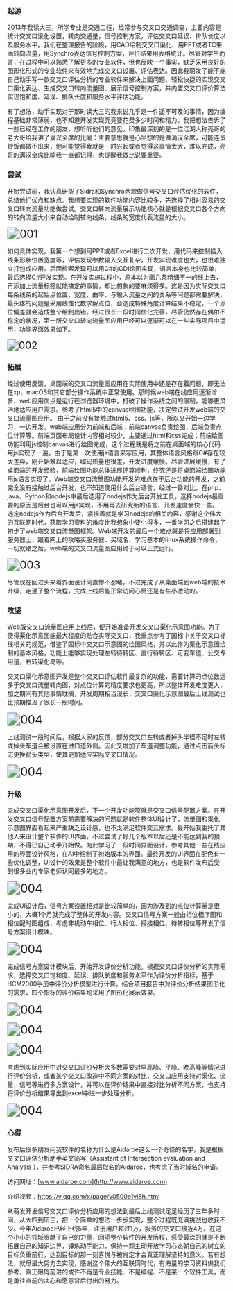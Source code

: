 ### 起源

2013年我读大三，所学专业是交通工程，经常参与交叉口交通调查，主要内容是统计交叉口渠化设置，转向交通量，信号控制方案，评估交叉口延误、排队长度以及服务水平。我们在整理报告的阶段，用CAD绘制交叉口渠化、用PPT或者TC来画转向流量，用Synchro表达信号控制方案，评价结果用表格统计。尽管对学生而言，在过程中可以熟悉了解更多的专业软件，但也反映一个事实，缺乏采用良好的图形化形式的专业软件来有效地完成交叉口设置、评估表达。因此我萌发了能不能自己动手写一款交叉口评估分析的专业软件来解决上面问题，轻松快捷的实现交叉口渠化表达、生成交叉口转向流量图、展示信号控制方案，并内置交叉口评价算法实现饱和度、延误、排队长度和服务水平评估功能。

有了想法，动手实现对于那时读大三的我来说几乎是一件遥不可及的事情，因为编程基础非常薄弱，也不知道开发实现究竟要花费多少时间和精力。我把想法告诉了一些已经在工作的朋友，想听听他们的意见。印象最深刻的是一位江湖人称亮哥的老大哥给我讲了满汉全席的比喻：主要意思就是心里想的是做满汉全席，可能连蛋炒饭都做不出来，他可能觉得我就是一时兴起或者觉得这事情太大，难以完成，亮哥的满汉全席比喻我一直都记得，也提醒我做比说要重要。

### 尝试

开始尝试前，我认真研究了Sidra和Synchro两款做信号交叉口评估优化的软件，总结他们优点和缺点。我想要实现的软件功能内容比较多，先选择了相对容易的交叉口转向流量功能做尝试。交叉口转向流量展示功能核心就是根据交叉口各个方向的转向流量大小来自动绘制转向线条，线条的宽度代表流量的大小。

<img src="http://rbjz32stj.hn-bkt.clouddn.com/img/001.png" alt="001" style="zoom: 180%;" />

﻿﻿如何具体实现，我第一个想到用PPT或者Excel进行二次开发，用代码来控制插入线条形状位置宽度等，评估发现参数输入交互复杂，开发实现难度也大，也很难独立打包成应用。后面检索发现可以用C#的GDI绘图实现，语言本身也比较简单，最后选择C#开发实现。在开发实施过程中，原本以为画几条粗细不一的线上去，再添加上流量标签就能搞定的事情，却比想象的要麻烦得多。这是因为实际交叉口每条线条的起始点位置、宽度、曲率、与输入流量之间的关系等问题都需要解决，最头疼的问题是采用线性代数求解点位，会造成特殊角度计算结果不稳定，一个点位偏差就会造成整个绘制出错。经过很长一段时间优化完善，尽管仍然存在偶尔不稳定的状况，第一版交叉口转向流量图应用已经可以逐渐可以在一些实际项目中运用，功能界面效果如下。

<img src="http://rbjz32stj.hn-bkt.clouddn.com/img/002.png" alt="002"  
 style="zoom: 165%;"/>

### 拓展

经过使用反馈，桌面端的交叉口流量图应用在实际使用中还是存在着问题，即无法在xp、macOS和其它部分操作系统中正常使用。那时候web端在线应用逐渐增多，web应用优点是运行在浏览器环境中，打破了操作系统之间的限制，能够更灵活地适应用户需求。参考了html5中的canvas绘图功能，决定尝试开发web端的交叉口流量图应用。 由于之前没有接触过html5、css、js等，所以又开始一边学习，一边开发。web端应用分为前端和后端：前端canvas负责绘图，后端负责点位计算等。前端页面布局设计内容相对较少，主要通过html和css完成；前端绘图功能利用js控制canvas进行绘图完成，这个过程就是将之前在桌面端的核心代码用js实现了一遍。由于是第一次使用js语言来写应用，其整体语言风格跟C#存在较大差异，刚开始难以适应，编码质量也很差，开发进度缓慢。尽管进展缓慢，有了桌面端的开发经验，前端绘图功能总体进展还算顺利，终究还是将桌面端绘图功能用js语言实现了。Web端交叉口流量图功能开发的难点在于后台功能的开发，之前完全没有接触过后台开发，也不知道使用什么后台语言，经过一番对比，在php、java、Python和nodejs中最后选用了nodejs作为后台开发工具，选择nodejs最重要的原因是后台也可以用js实现，不用再去研究新的语言，开发速度会快一些。 选定nodejs作为后台开发后，紧接着就是学习nodejs的相关内容，感谢这个伟大的互联网时代，获取学习资料的难度比我想象中要小得多，一番学习之后搭建起了初步了web端交叉口流量图框架。Web端开发的最后一个难点就是将应用部署到服务器上，跟着网上的攻略买服务器、买域名、学习基本的linux系统操作命令，一切就绪之后，web端的交叉口流量图应用终于可以正式运行。

<img src="http://rbjz32stj.hn-bkt.clouddn.com/img/003.png" alt="003" 
     style="zoom: 180%;"/>

尽管现在回过头来看界面设计简直惨不忍睹，不过完成了从桌面端到web端的技术升级，走通了整个流程，完成上线后能正常访问心里还是有些小激动的。

### 攻坚

Web版交叉口流量图应用上线后，便开始准备开发交叉口渠化示意图功能。为了使得渠化示意图能最大程度的贴合实际交叉口，我重点参考了国标中关于交叉口标线相关的规范，借鉴了国标中交叉口示意图的绘图风格，并以此作为渠化示意图绘制的基本风格，功能上能够实现处理左转待转区、直行待转区、可变车道、公交专用道，右转渠化岛等。 

交叉口渠化示意图开发是整个交叉口评估软件最复杂的功能，需要计算的点位数远多于交叉口流量转向图，对点位计算的精度要求也更高，所以整体开发难度更大，加之期间有其他事情耽搁，开发周期相当漫长，交叉口渠化示意图最后上线测试也比预期推迟了很长一段时间。

<img src="http://rbjz32stj.hn-bkt.clouddn.com/img/004.png" alt="004"  
     style="zoom: 190%;"/>

上线测试一段时间后，根据大家的反馈，部分交叉口左转或者掉头半径不足时左转或掉头车道会被设置在进口道外侧。因此又增加了车道调整功能，通过点击箭头标志更换箭头类型，使其更加适应实际交叉口情况。

<img src="http://rbjz32stj.hn-bkt.clouddn.com/img/005.png" alt="004"  
     style="zoom: 190%;"/>





### 升级

完成交叉口渠化示意图开发后，下一个开发功能项就是交叉口信号配置方案。在开发交叉口信号配置方案前需要解决的问题就是软件整体UI设计了，流量图和渠化示意图界面看起来严重缺乏设计感，也不太满足软件交互需求。最开始我委托了其他人来设计整个软件的UI界面，不过尝试了好几个版本以后还是不能达到我的预期，不得已自己动手开始做。为此学习了一段时间界面设计，参考其他一些在线应用的界面设计风格，在AI中绘制了初始版本的界面。最终开发的UI界面在配色有一些优化调整，UI设计的效果是整个软件中最让我满意的地方，也是软件发布后受到很多业内专家老师认同最多的地方。

<img src="http://rbjz32stj.hn-bkt.clouddn.com/img/006.png" alt="004"  
     style="zoom: 190%;"/>


完成UI设计后，信号方案设置相对是比较简单的，因为涉及到的点位计算量是很小的，大概1个月就完成了整体的开发内容。交叉口信号方案一般由相位相序图和相位配时图组成，考虑非机动车相位、行人相位、搭接相位、待转相位等开发了信号方案设计模块。

<img src="http://rbjz32stj.hn-bkt.clouddn.com/img/007.png" alt="004"  
     style="zoom: 190%;"/>

完成信号方案设计模块后，开始开发评价分析功能。根据交叉口评价分析的实际需求，选择交叉口饱和度、延误、排队长度和服务水平作为评价分析指标，基于HCM2000手册中评价分析模型进行计算。结合项目报告中对评价分析结果图形化的需求，四个指标的评价结果均采用了图形化展示效果。

<img src="http://rbjz32stj.hn-bkt.clouddn.com/img/008.png" alt="004"  
     style="zoom: 190%;"/>



<img src="http://rbjz32stj.hn-bkt.clouddn.com/img/009.png" alt="004"  
     style="zoom: 190%;"/>

<img src="http://rbjz32stj.hn-bkt.clouddn.com/img/110.png" alt="004"  
     style="zoom: 190%;"/>

考虑到实际应用中对交叉口评价分析大多数需要对早高峰、平峰、晚高峰等情况进行评价分析，或者某个交叉口改造中不同方案的对比，交叉口应用支持对渠化、流量、信号等进行多方案设计，并可以在评价结果中直接对比分析不同方案，也支持将评价分析结果导出到excel中进一步处理分析。

<img src="http://rbjz32stj.hn-bkt.clouddn.com/img/111.png" alt="004"  
     style="zoom: 190%;"/>

### 心得

发布后很多朋友问我软件的名称为什么是Aidaroe这么一个奇怪的名字，我是根据交叉口评估分析助手英文简写（Assistant of Intersection evaluation and Analysis ），并参考SIDRA命名最后取名的Aidaroe，也考虑了当时域名的申请。

访问网址：[www.aidaroe.com](http://www.aidaroe.com)

介绍视频：https://v.qq.com/x/page/v0500e1vi8h.html

从萌发开发信号交叉口评价分析应用的想法到最后上线测试足足经历了三年多时间，从大四到研三，把一个简单的想法一步步实现，整个过程既充满挑战也收获不少。今年Aidaroe已经上线5年，注册用户超过1万，服务的交叉口接近4万。在这个小小的领域贡献了自己的力量，回望整个软件的开发历程，感受最深的就是不断拓展自己的知识边界，锤炼动手能力，保持一颗主动开放学习心态朝自己的树立的目标负重前行，达到目标的那一刻喜悦与被肯定才会真正理解坚持的意义。若有想法，就尽最大努力去实现，感谢这个伟大的互联网时代，有海量的学习资料供我们参考，真正阻碍前进的或许不再是专业技能、不是编程、不是某一个软件工具，而是勇往直前的决心和愿意背后付出的努力。